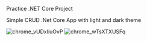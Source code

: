 Practice .NET Core Project

Simple CRUD .Net Core App with light and dark theme

![chrome_vUDxIiuOvP](https://user-images.githubusercontent.com/16470100/122670614-3c929780-d1c3-11eb-957c-8ca5a6101a2e.png)
![chrome_wTsXTXUSFq](https://user-images.githubusercontent.com/16470100/122670616-3ef4f180-d1c3-11eb-87b7-b7cff63fe6f9.png)
